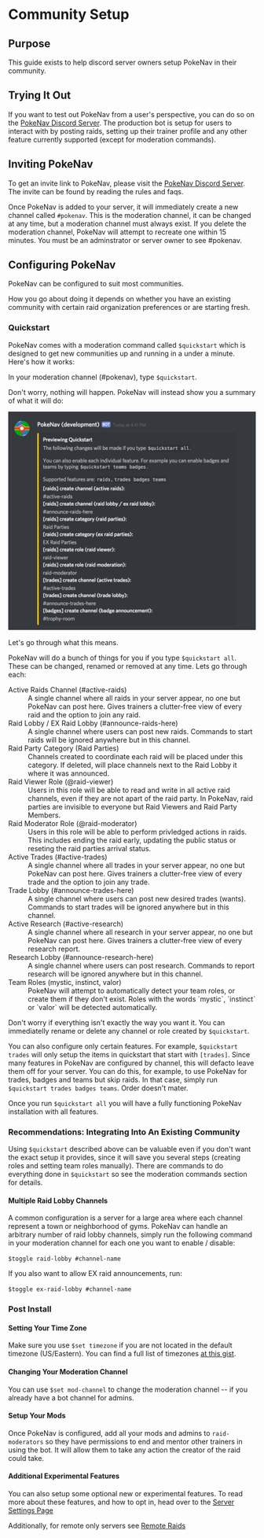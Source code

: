 # Community Setup

## Purpose

This guide exists to help discord server owners setup PokeNav in their community.

## Trying It Out

If you want to test out PokeNav from a user's perspective, you can do so on the [PokeNav Discord Server](https://discord.gg/7M9quNd). The production bot is setup for users to interact with by posting raids, setting up their trainer profile and any other feature currently supported (except for moderation commands).

## Inviting PokeNav 

To get an invite link to PokeNav, please visit the [PokeNav Discord Server](https://discord.gg/7M9quNd). The invite can be found by reading the rules and faqs.

Once PokeNav is added to your server, it will immediately create a new channel called `#pokenav`. This is the moderation channel, it can be changed at any time, but a moderation channel must always exist. If you delete the moderation channel, PokeNav will attempt to recreate one within 15 minutes. You must be an adminstrator or server owner to see #pokenav.

## Configuring PokeNav

PokeNav can be configured to suit most communities.

How you go about doing it depends on whether you have an existing community with certain raid organization preferences or are starting fresh.

### Quickstart 

PokeNav comes with a moderation command called `$quickstart` which is designed to get new communities up and running in a under a minute. Here's how it works:

In your moderation channel (#pokenav), type `$quickstart`. 

Don't worry, nothing will happen. PokeNav will instead show you a summary of what it will do:

![quickstart preview](_static/imgs/preview_quickstart.png)

Let's go through what this means. 

PokeNav will do a bunch of things for you if you type `$quickstart all`. These can be changed, renamed or removed at any time. Lets go through each:

<dl>
<dt>Active Raids Channel (#active-raids)</dt>
<dd>A single channel where all raids in your server appear, no one but PokeNav can post here. Gives trainers a clutter-free view of every raid and the option to join any raid.</dd>

<dt>Raid Lobby / EX Raid Lobby (#announce-raids-here)</dt>
<dd>A single channel where users can post new raids. Commands to start raids will be ignored anywhere but in this channel.</dd>

<dt>Raid Party Category (Raid Parties)</dt>
<dd>Channels created to coordinate each raid will be placed under this category. If deleted, will place channels next to the Raid Lobby it where it was announced.</dd>

<dt>Raid Viewer Role (@raid-viewer)</dt>
<dd>Users in this role will be able to read and write in all active raid channels, even if they are not apart of the raid party. In PokeNav, raid parties are invisible to everyone but Raid Viewers and Raid Party Members.</dd>

<dt>Raid Moderator Role (@raid-moderator)</dt>
<dd>Users in this role will be able to perform privledged actions in raids. This includes ending the raid early, updating the public status or reseting the raid parties arrival status.</dd>

<dt>Active Trades (#active-trades)</dt>
<dd>A single channel where all trades in your server appear, no one but PokeNav can post here. Gives trainers a clutter-free view of every trade and the option to join any trade.</dd>

<dt>Trade Lobby (#announce-trades-here)</dt>
<dd>A single channel where users can post new desired trades (wants). Commands to start trades will be ignored anywhere but in this channel.</dd>

<dt>Active Research (#active-research)</dt>
<dd>A single channel where all research in your server appear, no one but PokeNav can post here. Gives trainers a clutter-free view of every research report.</dd>

<dt>Research Lobby (#announce-research-here)</dt>
<dd>A single channel where users can post research. Commands to report research will be ignored anywhere but in this channel.</dd>

<dt>Team Roles (mystic, instinct, valor)</dt>
<dd>PokeNav will attempt to automatically detect your team roles, or create them if they don't exist. Roles with the words `mystic`, `instinct` or `valor` will be detected automatically.</dd>
</dl>

Don't worry if everything isn't exactly the way you want it. You can immediatelly rename or delete any channel or role created by `$quickstart`.

You can also configure only certain features. For example, `$quickstart trades` will only setup the items in quickstart that start with `[trades]`. Since many features in PokeNav are configured by channel, this will defacto leave them off for your server. You can do this, for example, to use PokeNav for trades, badges and teams but skip raids. In that case, simply run `$quickstart trades badges teams`. Order doesn't mater.

Once you run `$quickstart all` you will have a fully functioning PokeNav installation with all features.

### Recommendations: Integrating Into An Existing Community

Using `$quickstart` described above can be valuable even if you don't want the exact setup it provides, since it will save you several steps (creating roles and setting team roles manually). There are commands to do everything done in `$quickstart` so see the moderation commands section for details.

#### Multiple Raid Lobby Channels

A common configuration is a server for a large area where each channel represent a town or neighborhood of gyms. PokeNav can handle an arbitrary number of raid lobby channels, simply run the following command in your moderation channel for each one you want to enable / disable:

`$toggle raid-lobby #channel-name`

If you also want to allow EX raid announcements, run:

`$toggle ex-raid-lobby #channel-name`

### Post Install

#### Setting Your Time Zone 

Make sure you use `$set timezone` if you are not located in the default timezone (US/Eastern). You can find a full list of timezones [at this gist](https://gist.github.com/heyalexej/8bf688fd67d7199be4a1682b3eec7568).

#### Changing Your Moderation Channel

You can use `$set mod-channel` to change the moderation channel -- if you already have a bot channel for admins.

#### Setup Your Mods

Once PokeNav is configured, add all your mods and admins to `raid-moderators` so they have permissions to end and mentor other trainers in using the bot. It will allow them to take any action the creator of the raid could take.

#### Additional Experimental Features

You can also setup some optional new or experimental features. To read more about these features, and how to opt in, head over to the [Server Settings Page](moderation.md)

Additionally, for remote only servers see [Remote Raids](remote_raids.md)
